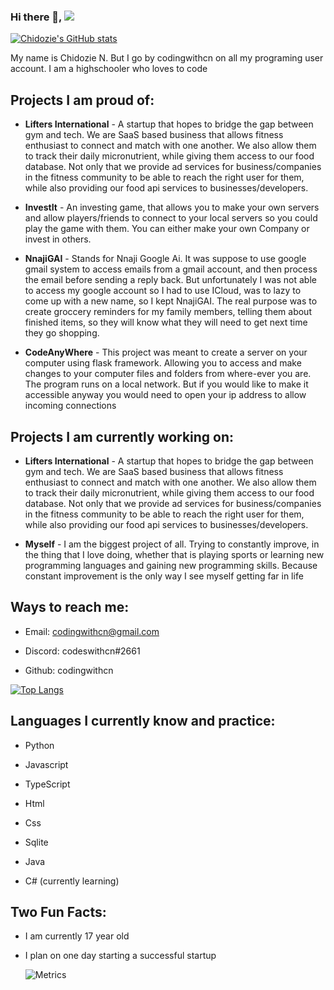 ### Hi there 👋, ![](https://visitor-badge.glitch.me/badge?page_id=codingwithcn.codingwithcn)

[![Chidozie's GitHub stats](https://github-readme-stats.vercel.app/api?username=codingwithcn&show_icons=true&theme=dark)](https://github.com/anuraghazra/github-readme-stats)

  My name is Chidozie N. But I go by codingwithcn on all my programing user account. I am a highschooler who loves to code
  
  __Projects I am proud of__:
  -
  - __Lifters International__ - A startup that hopes to bridge the gap between gym and tech. We are SaaS based business that allows fitness enthusiast to connect and match with one another. We also allow them to track their daily micronutrient, while giving them access to our food database. Not only that we provide ad services for business/companies in the fitness community to be able to reach the right user for them, while also providing our food api services to businesses/developers.
  
  - __InvestIt__ - An investing game, that allows you to make your own servers and allow players/friends to connect to your local servers so you could play the game with them. You can either make your own Company or invest in others.


  - __NnajiGAI__ - Stands for Nnaji Google Ai. It was suppose to use google gmail system to access emails from a gmail account, and then process the email before sending a reply back. But unfortunately I was not able to access my google account so I had to use ICloud, was to lazy to come up with a new name, so I kept NnajiGAI. The real purpose was to create groccery reminders for my family members, telling them about finished items, so they will know what they will need to get next time they go shopping.


  - __CodeAnyWhere__ - This project was meant to create a server on your computer using flask framework. Allowing you to access and make changes to your computer files and folders from where-ever you are. The program runs on a local network. But if you would like to make it accessible anyway you would need to open your ip address to allow incoming connections
  
  __Projects I am currently working on__:
  -
  - __Lifters International__ - A startup that hopes to bridge the gap between gym and tech. We are SaaS based business that allows fitness enthusiast to connect and match with one another. We also allow them to track their daily micronutrient, while giving them access to our food database. Not only that we provide ad services for business/companies in the fitness community to be able to reach the right user for them, while also providing our food api services to businesses/developers.

  - __Myself__ - I am the biggest project of all. Trying to constantly improve, in the thing that I love doing, whether that is playing sports or learning new programming languages and gaining new programming skills. Because constant improvement is the only way I see myself getting far in life

  __Ways to reach me__:
  -
  - Email: codingwithcn@gmail.com

  - Discord: codeswithcn#2661

  - Github: codingwithcn


 [![Top Langs](https://github-readme-stats.vercel.app/api/top-langs/?username=codingwithcn&layout=compact&theme=dracula&hide=html,css)](https://github.com/anuraghazra/github-readme-stats)
 
 __Languages I currently know and practice__:
 -
 - Python

 - Javascript

 - TypeScript

 - Html

 - Css

 - Sqlite

 - Java

 - C# (currently learning)

__Two Fun Facts__:
-
- I am currently 17 year old

- I plan on one day starting a successful startup


  ![Metrics](https://metrics.lecoq.io/codingwithcn?template=classic&base.header=0&base.activity=0&base.community=0&base.repositories=0&base.metadata=0&isocalendar=1&stars=1&isocalendar.duration=half-year&stars.limit=4&config.timezone=Asia%2FCalcutta)
<!--
**codingwithcn/codingwithcn** is a ✨ _special_ ✨ repository because its `README.md` (this file) appears on your GitHub profile.

Here are some ideas to get you started:

- 🔭 I’m currently working on ...
- 🌱 I’m currently learning ...
- 👯 I’m looking to collaborate on ...
- 🤔 I’m looking for help with ...
- 💬 Ask me about ...
- 📫 How to reach me: ...
- 😄 Pronouns: ...
- ⚡ Fun fact: ...
-->
